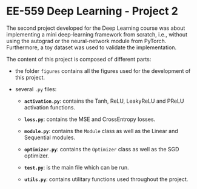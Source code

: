 # EE-559 Deep Learning - Project 2

The second project developed for the Deep Learning course was about implementing a mini deep-learning framework from scratch, i.e., without using the autograd or the neural-network module from PyTorch. Furthermore, a toy dataset was used to validate the implementation.

The content of this project is composed of different parts:

- the folder `figures` contains all the figures used for the development of this project. 

- several `.py` files:

    - **`activation.py`**: contains the Tanh, ReLU, LeakyReLU and PReLU activation functions.

    - **`loss.py`**: contains the MSE and CrossEntropy losses.

    - **`module.py`**: contains the `Module` class as well as the Linear and Sequential modules.

    - **`optimizer.py`**: contains the `Optimizer` class as well as the SGD optimizer.

    - **`test.py`**: is the main file which can be run.

    - **`utils.py`**: contains utilitary functions used throughout the project.
